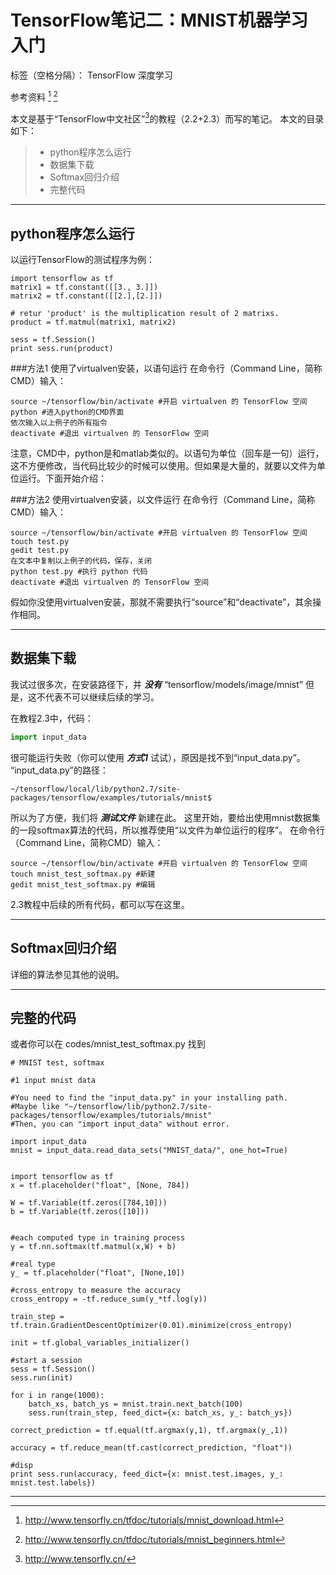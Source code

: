  # TensorFlow笔记二：MNIST机器学习入门

标签（空格分隔）： TensorFlow 深度学习

参考资料
[^2.2MNIST数据下载] 
[^2.3MNIST机器学习入门]

本文是基于“TensorFlow中文社区”[^中文社区]的教程（2.2+2.3）而写的笔记。
本文的目录如下：
> * python程序怎么运行
> * 数据集下载
> * Softmax回归介绍
> * 完整代码

---
## python程序怎么运行
以运行TensorFlow的测试程序为例：
```
import tensorflow as tf
matrix1 = tf.constant([[3., 3.]])
matrix2 = tf.constant([[2.],[2.]])

# retur 'product' is the multiplication result of 2 matrixs.
product = tf.matmul(matrix1, matrix2)

sess = tf.Session()
print sess.run(product)
```

###方法1 使用了virtualven安装，以语句运行
在命令行（Command Line，简称CMD）输入：
```CMD
source ~/tensorflow/bin/activate #开启 virtualven 的 TensorFlow 空间
python #进入python的CMD界面
依次输入以上例子的所有指令
deactivate #退出 virtualven 的 TensorFlow 空间
```
注意，CMD中，python是和matlab类似的。以语句为单位（回车是一句）运行，
这不方便修改，当代码比较少的时候可以使用。但如果是大量的，就要以文件为单位运行。下面开始介绍：

###方法2 使用virtualven安装，以文件运行
在命令行（Command Line，简称CMD）输入：
```CMD
source ~/tensorflow/bin/activate #开启 virtualven 的 TensorFlow 空间
touch test.py
gedit test.py
在文本中复制以上例子的代码，保存，关闭
python test.py #执行 python 代码
deactivate #退出 virtualven 的 TensorFlow 空间
```
假如你没使用virtualven安装，那就不需要执行“source”和“deactivate”，其余操作相同。

---
## 数据集下载
我试过很多次，在安装路径下，并 ***没有*** “tensorflow/models/image/mnist”
但是，这不代表不可以继续后续的学习。

在教程2.3中，代码：
``` python
import input_data
```
很可能运行失败（你可以使用 ***方式1***  试试），原因是找不到“input_data.py”。
“input_data.py”的路径：
```
~/tensorflow/local/lib/python2.7/site-packages/tensorflow/examples/tutorials/mnist$ 
```
所以为了方便，我们将 ***测试文件*** 新建在此。
这里开始，要给出使用mnist数据集的一段softmax算法的代码，所以推荐使用“以文件为单位运行的程序”。
在命令行（Command Line，简称CMD）输入：
```CMD
source ~/tensorflow/bin/activate #开启 virtualven 的 TensorFlow 空间
touch mnist_test_softmax.py #新建
gedit mnist_test_softmax.py #编辑
```
2.3教程中后续的所有代码，都可以写在这里。

---

## Softmax回归介绍
详细的算法参见其他的说明。

---

## 完整的代码
或者你可以在 codes/mnist_test_softmax.py 找到
```
# MNIST test, softmax

#1 input mnist data

#You need to find the "input_data.py" in your installing path.
#Maybe like "~/tensorflow/lib/python2.7/site-packages/tensorflow/examples/tutorials/mnist"
#Then, you can "import input_data" without error.

import input_data
mnist = input_data.read_data_sets("MNIST_data/", one_hot=True)


import tensorflow as tf
x = tf.placeholder("float", [None, 784])

W = tf.Variable(tf.zeros([784,10]))
b = tf.Variable(tf.zeros([10]))


#each computed type in training process
y = tf.nn.softmax(tf.matmul(x,W) + b)

#real type
y_ = tf.placeholder("float", [None,10])

#cross_entropy to measure the accuracy
cross_entropy = -tf.reduce_sum(y_*tf.log(y))

train_step = tf.train.GradientDescentOptimizer(0.01).minimize(cross_entropy)

init = tf.global_variables_initializer()

#start a session
sess = tf.Session()
sess.run(init)

for i in range(1000):
	batch_xs, batch_ys = mnist.train.next_batch(100)
	sess.run(train_step, feed_dict={x: batch_xs, y_: batch_ys})

correct_prediction = tf.equal(tf.argmax(y,1), tf.argmax(y_,1))

accuracy = tf.reduce_mean(tf.cast(correct_prediction, "float"))

#disp
print sess.run(accuracy, feed_dict={x: mnist.test.images, y_: mnist.test.labels})

```

---
[^中文社区]:http://www.tensorfly.cn/

[^2.2MNIST数据下载]: http://www.tensorfly.cn/tfdoc/tutorials/mnist_download.html

[^2.3MNIST机器学习入门]: http://www.tensorfly.cn/tfdoc/tutorials/mnist_beginners.html




